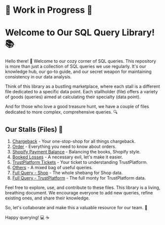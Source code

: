 # :construction: Work in Progress :construction:

# Welcome to Our SQL Query Library! :books:

Hello there! :wave: Welcome to our cozy corner of SQL queries. This repository is more than just a collection of SQL queries we use regularly. It's our knowledge hub, our go-to guide, and our secret weapon for maintaining consistency in our data analysis. 

Think of this library as a bustling marketplace, where each stall is a different file dedicated to a specific data point. Each stallholder (file) offers a variety of goods (queries) aimed at calculating their specialty (data point). 

And for those who love a good treasure hunt, we have a couple of files dedicated to more complex, comprehensive queries. :mag:

## Our Stalls (Files) :file_folder:

1. [Chargeback](./Chargeback.md) - Your one-stop-shop for all things chargeback.
2. [Order](./Order.md) - Everything you need to know about orders.
3. [Shopify Payment Balance](./Shopify_Payment_Balance.md) - Balancing the books, Shopify style.
4. [Booked Losses](./Booked_Losses.md) - A necessary evil, let's make it easier.
5. [TrustPlatform Tickets](./TrustPlatform_Tickets.md) - Your ticket to understanding TrustPlatform.
6. [Others](./Others.md) - A mixed bag of useful queries.
7. [Full Query - Shop](./Full_Query_Shop.md) - The whole shebang for Shop data.
8. [Full Query - TrustPlatform](./Full_Query_TrustPlatform.md) - The full monty for TrustPlatform data.

Feel free to explore, use, and contribute to these files. This library is a living, breathing document. We encourage everyone to add new queries, refine existing ones, and share their knowledge. 

So, let's collaborate and make this a valuable resource for our team. :handshake:

Happy querying! :computer: :coffee:
